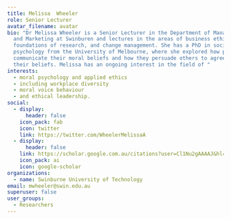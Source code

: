 ```yaml
---
title: Melissa	Wheeler
role: Senior Lecturer
avatar_filename: avatar
bio: "Dr Melissa Wheeler is a Senior Lecturer in the Department of Management
  and Marketing at Swinburen and lectures in the areas of business ethics,
  foundations of research, and change management. She has a PhD in social
  psychology from the University of Melbourne, where she explored how people
  communicate their moral beliefs and how they persuade others to agree with
  their beliefs. Melissa has an ongoing interest in the field of "
interests:
  - moral psychology and applied ethics
  - including workplace diversity
  - moral voice behaviour
  - and ethical leadership.
social:
  - display:
      header: false
    icon_pack: fab
    icon: twitter
    link: https://twitter.com/WheelerMelissaA
  - display:
      header: false
    link: https://scholar.google.com.au/citations?user=Cl1Nu2gAAAAJ&hl=en
    icon_pack: ai
    icon: google-scholar
organizations:
  - name: Swinburne University of Technology
email: mwheeler@swin.edu.au
superuser: false
user_groups:
  - Researchers
---
```

